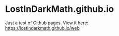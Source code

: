 # LostInDarkMath.github.io
Just a test of Github pages.
View it here: https://lostindarkmath.github.io/web
